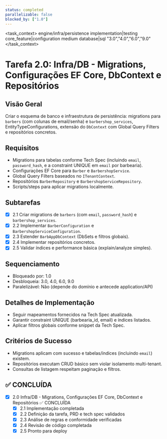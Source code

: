 ```yaml
---
status: completed
parallelizable: false
blocked_by: ["1.0"]
---
```


<task_context>
<domain>engine/infra/persistence</domain>
<type>implementation|testing</type>
<scope>core_feature|configuration</scope>
<complexity>medium</complexity>
<dependencies>database|sql</dependencies>
<unblocks>"3.0","4.0","6.0","9.0"</unblocks>
</task_context>

# Tarefa 2.0: Infra/DB - Migrations, Configurações EF Core, DbContext e Repositórios

## Visão Geral
Criar o esquema de banco e infraestrutura de persistência: migrations para `barbers` (com colunas de email/senha) e `barbershop_services`, EntityTypeConfigurations, extensão do `DbContext` com Global Query Filters e repositórios concretos.

## Requisitos
- Migrations para tabelas conforme Tech Spec (incluindo `email`, `password_hash`, e a constraint UNIQUE em `email` por barbearia).
- Configurações EF Core para `Barber` e `BarbershopService`.
- Global Query Filters baseados no `ITenantContext`.
- Repositórios `BarberRepository` e `BarbershopServiceRepository`.
- Scripts/steps para aplicar migrations localmente.

## Subtarefas
- [x] 2.1 Criar migrations de `barbers` (com `email`, `password_hash`) e `barbershop_services`.
- [x] 2.2 Implementar `BarberConfiguration` e `BarbershopServiceConfiguration`.
- [x] 2.3 Estender `BarbAppDbContext` (DbSets e filtros globais).
- [x] 2.4 Implementar repositórios concretos.
- [x] 2.5 Validar índices e performance básica (explain/analyze simples).

## Sequenciamento
- Bloqueado por: 1.0
- Desbloqueia: 3.0, 4.0, 6.0, 9.0
- Paralelizável: Não (depende do domínio e antecede application/API)

## Detalhes de Implementação
- Seguir mapeamentos fornecidos na Tech Spec atualizada.
- Garantir constraint UNIQUE (barbearia_id, email) e índices listados.
- Aplicar filtros globais conforme snippet da Tech Spec.

## Critérios de Sucesso
- Migrations aplicam com sucesso e tabelas/índices (incluindo `email`) existem.
- Repositórios executam CRUD básico sem violar isolamento multi-tenant.
- Consultas de listagem respeitam paginação e filtros.

## ✅ CONCLUÍDA
- [x] 2.0 Infra/DB - Migrations, Configurações EF Core, DbContext e Repositórios ✅ CONCLUÍDA
  - [x] 2.1 Implementação completada
  - [x] 2.2 Definição da tarefa, PRD e tech spec validados
  - [x] 2.3 Análise de regras e conformidade verificadas
  - [x] 2.4 Revisão de código completada
  - [x] 2.5 Pronto para deploy